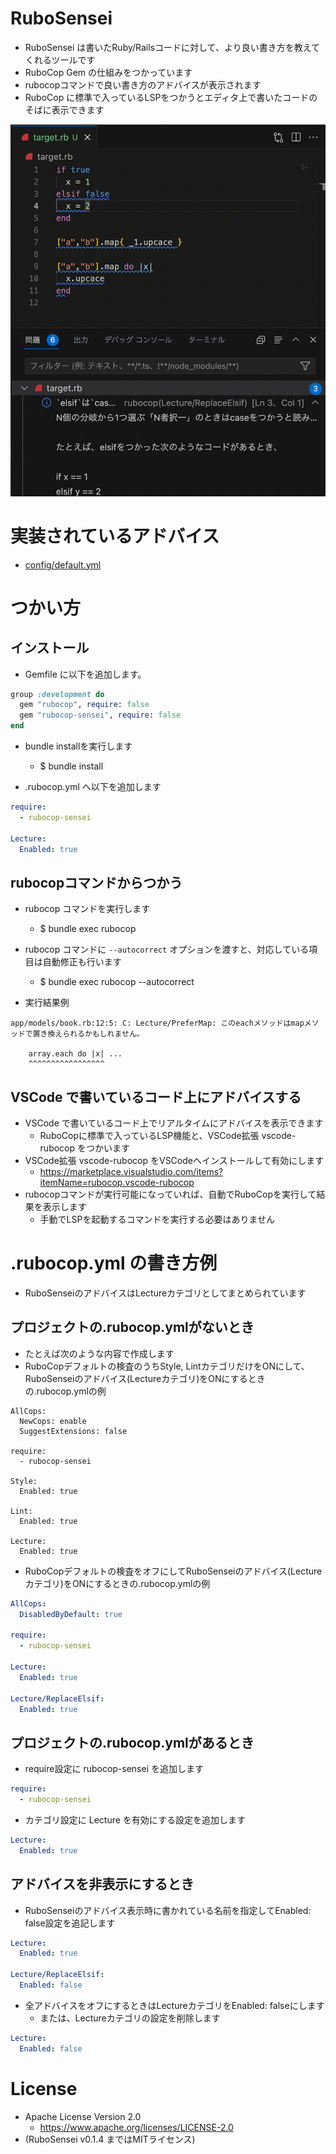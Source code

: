 # RuboSensei

- RuboSensei は書いたRuby/Railsコードに対して、より良い書き方を教えてくれるツールです
- RuboCop Gem の仕組みをつかっています
- rubocopコマンドで良い書き方のアドバイスが表示されます
- RuboCop に標準で入っているLSPをつかうとエディタ上で書いたコードのそばに表示できます

![demo](demo.gif)

# 実装されているアドバイス

- [config/default.yml](config/default.yml)

# つかい方

## インストール

- Gemfile に以下を追加します。

```ruby
group :development do
  gem "rubocop", require: false
  gem "rubocop-sensei", require: false
end
```

- bundle installを実行します
  - $ bundle install

- .rubocop.yml へ以下を追加します

```yaml
require:
  - rubocop-sensei

Lecture:
  Enabled: true
```

## rubocopコマンドからつかう

- rubocop コマンドを実行します
  - $ bundle exec rubocop

- rubocop コマンドに `--autocorrect` オプションを渡すと、対応している項目は自動修正も行います
  - $ bundle exec rubocop --autocorrect

- 実行結果例

```
app/models/book.rb:12:5: C: Lecture/PreferMap: このeachメソッドはmapメソッドで置き換えられるかもしれません。

    array.each do |x| ...
    ^^^^^^^^^^^^^^^^^
```

## VSCode で書いているコード上にアドバイスする

- VSCode で書いているコード上でリアルタイムにアドバイスを表示できます
  - RuboCopに標準で入っているLSP機能と、VSCode拡張 vscode-rubocop をつかいます
- VSCode拡張 vscode-rubocop をVSCodeへインストールして有効にします
  - https://marketplace.visualstudio.com/items?itemName=rubocop.vscode-rubocop
- rubocopコマンドが実行可能になっていれば、自動でRuboCopを実行して結果を表示します
  - 手動でLSPを起動するコマンドを実行する必要はありません

# .rubocop.yml の書き方例

- RuboSenseiのアドバイスはLectureカテゴリとしてまとめられています

## プロジェクトの.rubocop.ymlがないとき

- たとえば次のような内容で作成します
- RuboCopデフォルトの検査のうちStyle, LintカテゴリだけをONにして、RuboSenseiのアドバイス(Lectureカテゴリ)をONにするときの.rubocop.ymlの例

```
AllCops:
  NewCops: enable
  SuggestExtensions: false

require:
  - rubocop-sensei

Style:
  Enabled: true

Lint:
  Enabled: true

Lecture:
  Enabled: true
```

- RuboCopデフォルトの検査をオフにしてRuboSenseiのアドバイス(Lectureカテゴリ)をONにするときの.rubocop.ymlの例

```yaml
AllCops:
  DisabledByDefault: true

require:
  - rubocop-sensei

Lecture:
  Enabled: true

Lecture/ReplaceElsif:
  Enabled: true
```

## プロジェクトの.rubocop.ymlがあるとき

- require設定に rubocop-sensei を追加します

```yaml
require:
  - rubocop-sensei
```

- カテゴリ設定に Lecture を有効にする設定を追加します

```yaml
Lecture:
  Enabled: true
```

## アドバイスを非表示にするとき

- RuboSenseiのアドバイス表示時に書かれている名前を指定してEnabled: false設定を追記します

```yaml
Lecture:
  Enabled: true

Lecture/ReplaceElsif:
  Enabled: false
```

- 全アドバイスをオフにするときはLectureカテゴリをEnabled: falseにします
  - または、Lectureカテゴリの設定を削除します

```yaml
Lecture:
  Enabled: false
```

# License

- Apache License Version 2.0
  - https://www.apache.org/licenses/LICENSE-2.0
- (RuboSensei v0.1.4 まではMITライセンス)
